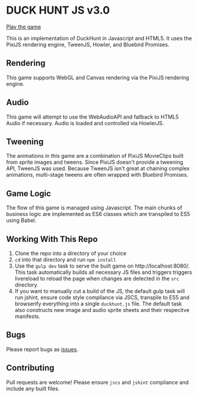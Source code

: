 # DUCK HUNT JS v3.0

[Play the game](http://mattsurabian.com/duckhunt)

This is an implementation of DuckHunt in Javascript and HTML5. It uses the PixiJS rendering engine, TweenJS, Howler, and Bluebird Promises.

## Rendering
This game supports WebGL and Canvas rendering via the PixiJS rendering engine.

## Audio
This game will attempt to use the WebAudioAPI and fallback to HTML5 Audio if necessary. Audio is loaded and controlled via HowlerJS.

## Tweening
The animations in this game are a combination of PixiJS MovieClips built from sprite images and tweens. Since PixiJS doesn't provide a tweening API, TweenJS was used. Because TweenJS isn't great at chaining complex animations, multi-stage tweens are often wrapped with Bluebird Promises.

## Game Logic
The flow of this game is managed using Javascript. The main chunks of business logic are implemented as ES6 classes which are transpiled to ES5 using Babel.

## Working With This Repo

1. Clone the repo into a directory of your choice
1. `cd` into that directory and run `npm install`
1. Use the `gulp dev` task to serve the built game on http://localhost:8080/. This task automatically builds all necessary JS files and triggers triggers livereload to reload the page when changes are detected in the `src` directory.
1. If you want to manually cut a build of the JS, the default gulp task will run jshint, ensure code style compliance via JSCS, transpile to ES5 and browserify everything into a single `duckhunt.js` file. The default task also constructs new image and audio sprite sheets and their respecitve manifests.

## Bugs
Please report bugs as [issues](https://github.com/MattSurabian/DuckHunt-JS/issues).

## Contributing
Pull requests are welcome! Please ensure `jscs` and `jshint` compliance and include any built files.